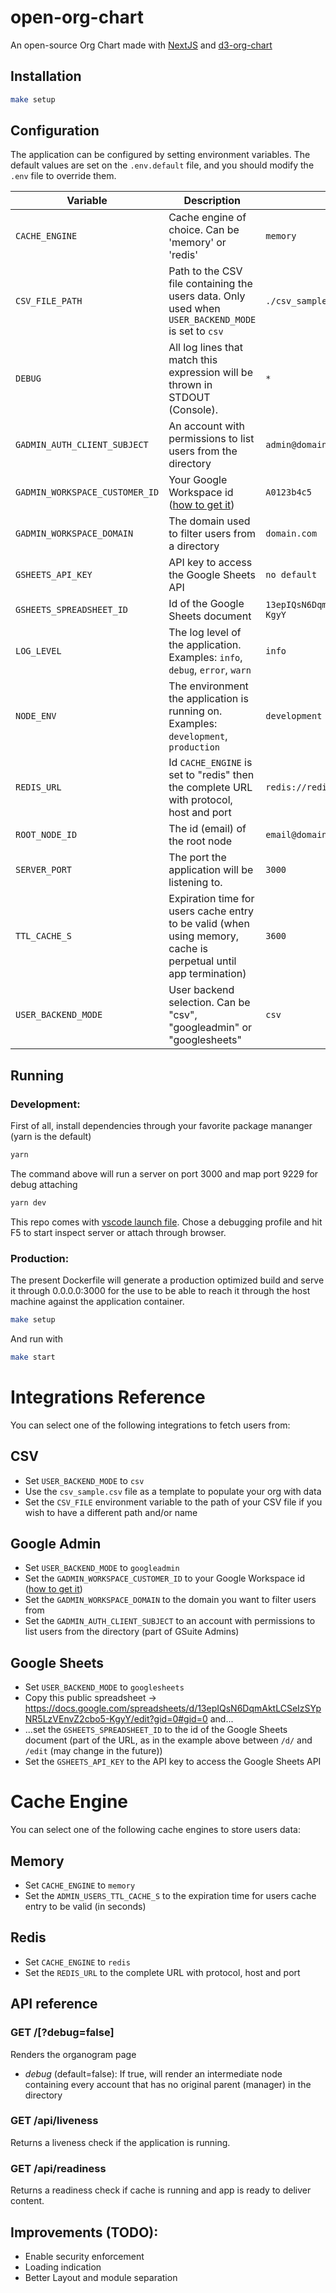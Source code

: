 # open-org-chart

An open-source Org Chart made with [NextJS](https://nextjs.org/) and [d3-org-chart](https://www.npmjs.com/package/d3-org-chart)

## Installation

```sh
make setup
```

## Configuration

The application can be configured by setting environment variables. The default values are set on the `.env.default` file, and you should modify the `.env` file to override them.

| Variable                       | Description                                                                                                     | Default Value                                  |
| ------------------------------ | --------------------------------------------------------------------------------------------------------------- | ---------------------------------------------- |
| `CACHE_ENGINE`                 | Cache engine of choice. Can be 'memory' or 'redis'                                                              | `memory`                                       |
| `CSV_FILE_PATH`                | Path to the CSV file containing the users data. Only used when `USER_BACKEND_MODE` is set to `csv`              | `./csv_sample.csv`                             |
| `DEBUG`                        | All log lines that match this expression will be thrown in STDOUT (Console).                                    | `*`                                            |
| `GADMIN_AUTH_CLIENT_SUBJECT`   | An account with permissions to list users from the directory                                                    | `admin@domain.com`                             |
| `GADMIN_WORKSPACE_CUSTOMER_ID` | Your Google Workspace id ([how to get it](https://support.google.com/a/answer/10070793))                        | `A0123b4c5`                                    |
| `GADMIN_WORKSPACE_DOMAIN`      | The domain used to filter users from a directory                                                                | `domain.com`                                   |
| `GSHEETS_API_KEY`              | API key to access the Google Sheets API                                                                         | `no default`                                   |
| `GSHEETS_SPREADSHEET_ID`       | Id of the Google Sheets document                                                                                | `13epIQsN6DqmAktLCSeIzSYpNR5LzVEnvZ2cbo5-KgyY` |
| `LOG_LEVEL`                    | The log level of the application. Examples: `info`, `debug`, `error`, `warn`                                    | `info`                                         |
| `NODE_ENV`                     | The environment the application is running on. Examples: `development`, `production`                            | `development`                                  |
| `REDIS_URL`                    | Id `CACHE_ENGINE` is set to "redis" then the complete URL with protocol, host and port                          | `redis://redis:6379`                           |
| `ROOT_NODE_ID`                 | The id (email) of the root node                                                                                 | `email@domain.com`                             |
| `SERVER_PORT`                  | The port the application will be listening to.                                                                  | `3000`                                         |
| `TTL_CACHE_S`                  | Expiration time for users cache entry to be valid (when using memory, cache is perpetual until app termination) | `3600`                                         |
| `USER_BACKEND_MODE`            | User backend selection. Can be "csv", "googleadmin" or "googlesheets"                                           | `csv`                                          |

## Running

### Development:

First of all, install dependencies through your favorite package mananger (yarn is the default)

```sh
yarn
```

The command above will run a server on port 3000 and map port 9229 for debug attaching

```sh
yarn dev
```

This repo comes with [vscode launch file](.vscode/launch.json). Chose a debugging profile and hit F5 to start inspect server or attach through browser.

### Production:

The present Dockerfile will generate a production optimized build and serve it through 0.0.0.0:3000 for
the use to be able to reach it through the host machine against the application container.

```sh
make setup
```

And run with

```sh
make start
```

# Integrations Reference

You can select one of the following integrations to fetch users from:

## CSV

- Set `USER_BACKEND_MODE` to `csv`
- Use the `csv_sample.csv` file as a template to populate your org with data
- Set the `CSV_FILE` environment variable to the path of your CSV file if you wish to have a different path and/or name

## Google Admin

- Set `USER_BACKEND_MODE` to `googleadmin`
- Set the `GADMIN_WORKSPACE_CUSTOMER_ID` to your Google Workspace id ([how to get it](https://support.google.com/a/answer/10070793))
- Set the `GADMIN_WORKSPACE_DOMAIN` to the domain you want to filter users from
- Set the `GADMIN_AUTH_CLIENT_SUBJECT` to an account with permissions to list users from the directory (part of GSuite Admins)

## Google Sheets

- Set `USER_BACKEND_MODE` to `googlesheets`
- Copy this public spreadsheet -> https://docs.google.com/spreadsheets/d/13epIQsN6DqmAktLCSeIzSYpNR5LzVEnvZ2cbo5-KgyY/edit?gid=0#gid=0 and...
- ...set the `GSHEETS_SPREADSHEET_ID` to the id of the Google Sheets document (part of the URL, as in the example above between `/d/` and `/edit` (may change in the future))
- Set the `GSHEETS_API_KEY` to the API key to access the Google Sheets API

# Cache Engine

You can select one of the following cache engines to store users data:

## Memory

- Set `CACHE_ENGINE` to `memory`
- Set the `ADMIN_USERS_TTL_CACHE_S` to the expiration time for users cache entry to be valid (in seconds)

## Redis

- Set `CACHE_ENGINE` to `redis`
- Set the `REDIS_URL` to the complete URL with protocol, host and port

## API reference

### GET /[?debug=false]

Renders the organogram page

- _debug_ (default=false): If true, will render an intermediate node containing every account that has no original parent (manager) in the directory

### GET /api/liveness

Returns a liveness check if the application is running.

### GET /api/readiness

Returns a readiness check if cache is running and app is ready to deliver content.

## Improvements (TODO):

- Enable security enforcement
- Loading indication
- Better Layout and module separation
